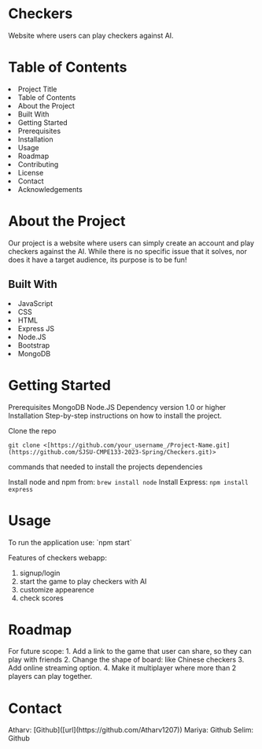 # Checkers
Website where users can play checkers against AI.

<h1>Table of Contents</h1>
<li>Project Title</li>
<li>Table of Contents</li>
<li>About the Project</li>
<li>Built With</li>
<li>Getting Started</li>
<li>Prerequisites</li>
<li>Installation</li>
<li>Usage</li>
<li>Roadmap</li>
<li>Contributing</li>
<li>License</li>
<li>Contact</li>
<li>Acknowledgements</li>
  <h1>About the Project </h1>
Our project is a website where users can simply create an account and play checkers against the AI. While there is no specific issue that it solves, nor does it have a target audience, its purpose is to be fun!

<h2>Built With</h2>
<li>JavaScript</li>
<li>CSS</li>
<li>HTML</li>
<li>Express JS</li>
<li>Node.JS</li>
<li>Bootstrap</li>
<li>MongoDB</li>


<h1>Getting Started</h1>

Prerequisites
MongoDB
Node.JS
Dependency version 1.0 or higher
Installation
Step-by-step instructions on how to install the project.

Clone the repo

`git clone <[https://github.com/your_username_/Project-Name.git](https://github.com/SJSU-CMPE133-2023-Spring/Checkers.git)>`


commands that needed to install the projects dependencies

Install node and npm from: `brew install node`
Install Express: `npm install express`


<h1>Usage</h1>
To run the application use: `npm start`

Features of checkers webapp:
1. signup/login
2. start the game to play checkers with AI
3. customize appearence
4. check scores

<h1>Roadmap</h1>
For future scope:
1. Add a link to the game that user can share, so they can play with friends
2. Change the shape of board: like Chinese checkers 
3. Add online streaming option.
4. Make it multiplayer where more than 2 players can play together.

<h1>Contact</h1>
Atharv: [Github]([url](https://github.com/Atharv1207))
Mariya: Github
Selim: Github

